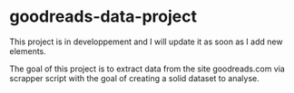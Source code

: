 # goodreads-data-project

This project is in developpement and I will update it as soon as I add new elements.

The goal of this project is to extract data from the site goodreads.com via scrapper script with the goal of creating a solid dataset to analyse. 
